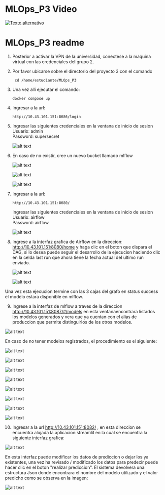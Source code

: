# MLOps_P3 Video

[![Texto alternativo](https://img.youtube.com/vi/YPbuRMIL1H8/0.jpg)](https://www.youtube.com/watch?v=YPbuRMIL1H8)

# MLOps_P3 readme
1. Posterior a activar la VPN de la universidad, conectese a la maquina virtual con las credenciales del grupo 2.
   
2. Por favor ubicarse sobre el directorio del proyecto 3 con el comando
   ```url
	cd /home/estudiante/MLOps_P3
3. Una vez alli ejecutar el comando:  
	```url
	docker compose up
4. Ingresar a la url:
    ```url
    http://10.43.101.151:8086/login
	```
5. Ingresar las siguientes credenciales en la ventana de inicio de sesion <br />
	Usuario: admin <br />
	Password: supersecret <br />
 
	![alt text](https://github.com/marinho14/MLops_P2/blob/main/images/minio_0.png)

6. En caso de no existir, cree un nuevo bucket llamado mlflow
   
    ![alt text](https://github.com/marinho14/MLops_P2/blob/main/images/minio_1.png)

    ![alt text](https://github.com/marinho14/MLops_P2/blob/main/images/minio_2.png)
   
    ![alt text](https://github.com/marinho14/MLops_P2/blob/main/images/minio_3.png)
   
7. Ingresar a la url:
    ```url
    http://10.43.101.151:8080/
	```
	Ingresar las siguientes credenciales en la ventana de inicio de sesion <br />
	Usuario: airflow <br />
	Password: airflow <br />
 
	![alt text](https://github.com/marinho14/MLops_P2/blob/main/images/airflow_0.png) <br />

8. Ingrese a la interfaz grafica de Airflow en la direccion: http://10.43.101.151:8080/home y haga clic en el boton que dispara el DAG, si lo desea puede seguir el desarrollo de la ejecucion haciendo clic en la celda last run que ahora tiene la fecha actual del ultimo run enviado.

   ![alt text](https://github.com/bermud1992/MLOps_P3/blob/main/images/airflow1.png)  <br />
   
   ![alt text](https://github.com/bermud1992/MLOps_P3/blob/main/images/airflow2.png)  

Una vez esta ejecucion termine con las 3 cajas del grafo en status success el modelo estara disponible en mlflow.

9. Ingrese a la interfaz de mlflow a traves de la direccion http://10.43.101.151:8087/#/models en esta ventanaencontrara listados los modelos generados y vera que ya cuentan con el alias de produccion que permite distinguirlos de los otros modelos.

![alt text](https://github.com/bermud1992/MLOps_P3/blob/main/images/mlflow1.png) 

 En caso de no tener modelos registrados, el procedimiento es el siguiente:
 
![alt text](https://github.com/bermud1992/MLOps_P3/blob/main/images/mlflowr1.png)  <br />

![alt text](https://github.com/bermud1992/MLOps_P3/blob/main/images/mlflowr2.png)  <br />

![alt text](https://github.com/bermud1992/MLOps_P3/blob/main/images/mlflowr3.png)  <br />

![alt text](https://github.com/bermud1992/MLOps_P3/blob/main/images/mlflowr4.png)  <br />

![alt text](https://github.com/bermud1992/MLOps_P3/blob/main/images/mlflowr5.png)  <br />

![alt text](https://github.com/bermud1992/MLOps_P3/blob/main/images/mlflowr6.png)  <br />

![alt text](https://github.com/bermud1992/MLOps_P3/blob/main/images/mlflowr7.png)  <br />


![alt text](https://github.com/bermud1992/MLOps_P3/blob/main/images/mlflowr8.png)  <br />

10. Ingresar a la url http://10.43.101.151:8082/ , en esta direccion se encuentra alojada la aplicacion streamlit en la cual se encuentra la siguiente interfaz grafica:

   ![alt text](https://github.com/bermud1992/MLOps_P3/blob/main/images/streamlit2.png) 

   En esta interfaz puede modificar los datos de prediccion o dejar los ya existentes, una vez ha revisado / modificado los datos para predecir puede hacer clic en el boton "realizar prediccion". El sistema devolvera una estructura Json donde encontrara el nombre del modelo utilizado y el valor predicho como se observa en la imagen:

   ![alt text](https://github.com/bermud1992/MLOps_P3/blob/main/images/streamlit1.png) 

